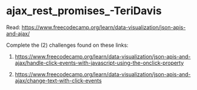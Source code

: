 # ajax_rest_promises_-TeriDavis

Read: https://www.freecodecamp.org/learn/data-visualization/json-apis-and-ajax/

Complete the (2) challenges found on these links:

1.  https://www.freecodecamp.org/learn/data-visualization/json-apis-and-ajax/handle-click-events-with-javascript-using-the-onclick-property

2. https://www.freecodecamp.org/learn/data-visualization/json-apis-and-ajax/change-text-with-click-events
